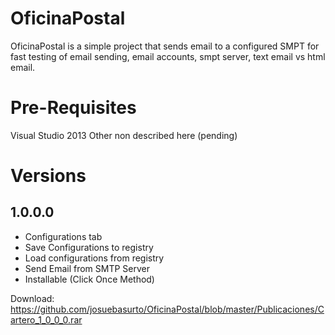 # OficinaPostal 

 OficinaPostal is a simple project that sends email to a configured SMPT for fast testing of email sending, email accounts, smpt server, text email vs html email.
 
# Pre-Requisites
 
 Visual Studio 2013
 Other non described here (pending)
 
# Versions
 
## 1.0.0.0
 
 * Configurations tab
 * Save Configurations to registry
 * Load configurations from registry
 * Send Email from SMTP Server
 * Installable (Click Once Method)
 
Download: https://github.com/josuebasurto/OficinaPostal/blob/master/Publicaciones/Cartero_1_0_0_0.rar

